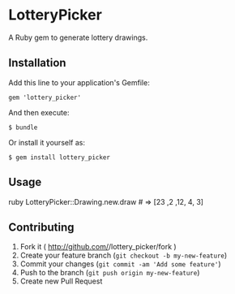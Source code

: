 # LotteryPicker

A Ruby gem to generate lottery drawings.

## Installation

Add this line to your application's Gemfile:

    gem 'lottery_picker'

And then execute:

    $ bundle

Or install it yourself as:

    $ gem install lottery_picker

## Usage

ruby
LotteryPicker::Drawing.new.draw # => [23 ,2 ,12, 4, 3]

## Contributing

1. Fork it ( http://github.com/<my-github-username>/lottery_picker/fork )
2. Create your feature branch (`git checkout -b my-new-feature`)
3. Commit your changes (`git commit -am 'Add some feature'`)
4. Push to the branch (`git push origin my-new-feature`)
5. Create new Pull Request
